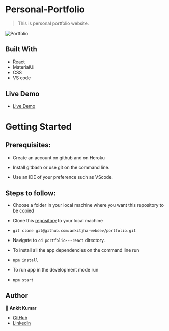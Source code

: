 # Personal-Portfolio
> This is personal portfolio website.

![Portfolio](https://github.com/ankitjha-webdev/portfolio/blob/main/demo.gif)

## Built With

- React
- MaterialUi
- CSS
- VS code

## Live Demo

- [Live Demo](https://ankitkumarjha.herokuapp.com/)


# Getting Started
## Prerequisites:


- Create an account on github and on Heroku

- Install gitbash or use git on the command line.

- Use an IDE of your preference such as VScode.

## Steps to follow:

- Choose a folder in your local machine where you want this repository to be copied

- Clone this [repository](https://github.com/ankitjha-webdev/portfolio.git) to your local machine 
- ```
  git clone git@github.com:ankitjha-webdev/portfolio.git
  ```

- Navigate to `cd portfolio---react`  directory.

- To install all the app dependencies on the command line run
- ```
  npm install
  ``` 
- To run app in the development mode run 
- ```
  npm start
  ```


## Author

:man: **Ankit Kumar**

- [GitHub](https://github.com/ankitjha-webdev)
- [LinkedIn](https://www.linkedin.com/in/ankitkumarcse/)
